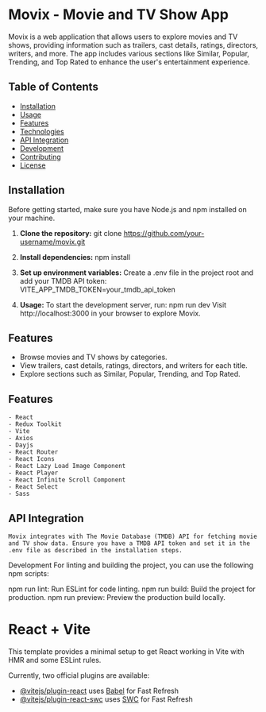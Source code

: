 # Movix - Movie and TV Show App

Movix is a web application that allows users to explore movies and TV shows, providing information such as trailers, cast details, ratings, directors, writers, and more. The app includes various sections like Similar, Popular, Trending, and Top Rated to enhance the user's entertainment experience.

## Table of Contents

- [Installation](#installation)
- [Usage](#usage)
- [Features](#features)
- [Technologies](#technologies)
- [API Integration](#api-integration)
- [Development](#development)
- [Contributing](#contributing)
- [License](#license)

## Installation

Before getting started, make sure you have Node.js and npm installed on your machine.

1. **Clone the repository:**
   git clone https://github.com/your-username/movix.git

2. **Install dependencies:**
   npm install

3. **Set up environment variables:** 
   Create a .env file in the project root and add your TMDB API token:
   VITE_APP_TMDB_TOKEN=your_tmdb_api_token
   
4. **Usage:** 
  To start the development server, run:
  npm run dev
  Visit http://localhost:3000 in your browser to explore Movix.

## Features
  - Browse movies and TV shows by categories.
  - View trailers, cast details, ratings, directors, and writers for each title.
  - Explore sections such as Similar, Popular, Trending, and Top Rated.

## Features
    - React
    - Redux Toolkit
    - Vite
    - Axios
    - Dayjs
    - React Router
    - React Icons
    - React Lazy Load Image Component
    - React Player
    - React Infinite Scroll Component
    - React Select
    - Sass

## API Integration
    Movix integrates with The Movie Database (TMDB) API for fetching movie and TV show data. Ensure you have a TMDB API token and set it in the .env file as described in the installation steps.

Development
For linting and building the project, you can use the following npm scripts:

npm run lint: Run ESLint for code linting.
npm run build: Build the project for production.
npm run preview: Preview the production build locally.





# React + Vite

This template provides a minimal setup to get React working in Vite with HMR and some ESLint rules.

Currently, two official plugins are available:

- [@vitejs/plugin-react](https://github.com/vitejs/vite-plugin-react/blob/main/packages/plugin-react/README.md) uses [Babel](https://babeljs.io/) for Fast Refresh
- [@vitejs/plugin-react-swc](https://github.com/vitejs/vite-plugin-react-swc) uses [SWC](https://swc.rs/) for Fast Refresh
